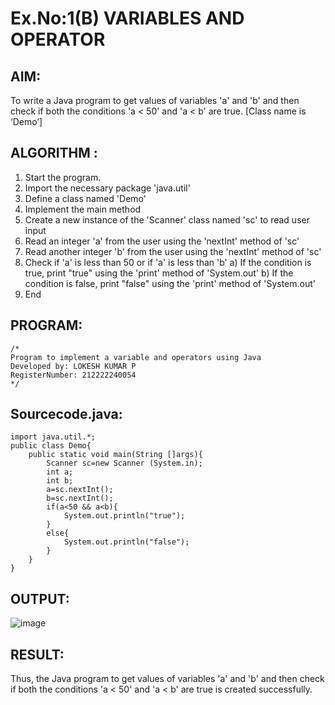 # Ex.No:1(B) VARIABLES AND OPERATOR

## AIM:
To write a Java program to get values of variables 'a' and 'b' and then check if both the conditions 'a < 50' and 'a < b' are true. [Class name is ‘Demo’]

## ALGORITHM :
1.	Start the program.
2.	Import the necessary package 'java.util'
3.	Define a class named 'Demo'
4.	Implement the main method
5.	Create a new instance of the 'Scanner' class named 'sc' to read user input
6.	Read an integer 'a' from the user using the 'nextInt' method of 'sc'
7.	Read another integer 'b' from the user using the 'nextInt' method of 'sc'
8.	Check if 'a' is less than 50 or if 'a' is less than 'b'
a)	If the condition is true, print "true" using the 'print' method of 'System.out'
b)	If the condition is false, print "false" using the 'print' method of 'System.out'
9.	End





## PROGRAM:
 ```
/*
Program to implement a variable and operators using Java
Developed by: LOKESH KUMAR P
RegisterNumber: 212222240054
*/
```

## Sourcecode.java:
```
import java.util.*;
public class Demo{
    public static void main(String []args){
        Scanner sc=new Scanner (System.in);
        int a;
        int b;
        a=sc.nextInt();
        b=sc.nextInt();
        if(a<50 && a<b){
            System.out.println("true");
        }
        else{
            System.out.println("false");
        }
    }
}
```







## OUTPUT:
![image](https://github.com/user-attachments/assets/0d9c7d31-d18e-4fe7-a65b-fd8314121b75)



## RESULT:
Thus, the Java program to get values of variables 'a' and 'b' and then check if both the conditions 'a < 50' and 'a < b' are true is created successfully.
